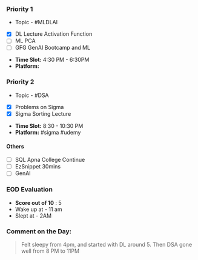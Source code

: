 ### Priority 1
- Topic - #MLDLAI 
- [x] DL Lecture Activation Function 
- [ ] ML PCA
- [ ] GFG GenAI Bootcamp and ML

- **Time Slot:** 4:30 PM - 6:30PM
- **Platform:**
### Priority 2
- Topic - #DSA 
- [x] Problems on Sigma
- [x] Sigma Sorting Lecture

- **Time Slot:** 8:30 - 10:30 PM
- **Platform:** #sigma #udemy 
#### Others
- [ ] SQL Apna College Continue
- [ ] EzSnippet 30mins
- [ ] GenAI
### EOD Evaluation
- **Score out of 10** : 5
- Wake up at - 11 am
- Slept at - 2AM
### Comment on the Day: 
> Felt sleepy from 4pm, and started with DL around 5. Then DSA gone well from 8 PM to 11PM
